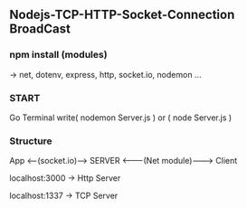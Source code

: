 ## Nodejs-TCP-HTTP-Socket-Connection BroadCast

### npm install (modules)

  -> net, dotenv, express, http, socket.io, nodemon ...

### START 
Go Terminal write( nodemon Server.js ) or ( node Server.js )







### Structure

  App <--(socket.io)--> SERVER <---(Net module)---> Client
  
 
  
  localhost:3000 -> Http Server
  
  
 
  localhost:1337 -> TCP Server
  

